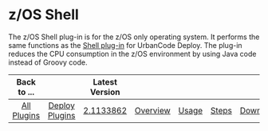 
z/OS Shell
==========

The z/OS Shell plug-in is for the z/OS only operating system. It performs the same functions as the [Shell plug-in](https://developer.ibm.com/urbancode/plugin/shell-ibmucd/) for UrbanCode Deploy. The plug-in reduces the CPU consumption in the z/OS environment by using Java code instead of Groovy code.

|          Back to ...          |                                |                                                       Latest Version                                                        |||||
|:-----------------------------:|:------------------------------:|:---------------------------------------------------------------------------------------------------------------------------:| :---: | :---: | :---: | :---: |
| [All Plugins](../../index.md) | [Deploy Plugins](../README.md) | [2.1133862](https://raw.githubusercontent.com/UrbanCode/IBM-UCD-PLUGINS/main/files/java-shell/ucd-java-shell-2.1133862.zip) |[Overview](overview.md)|[Usage](usage.md)|[Steps](steps.md)|[Downloads](downloads.md)|
